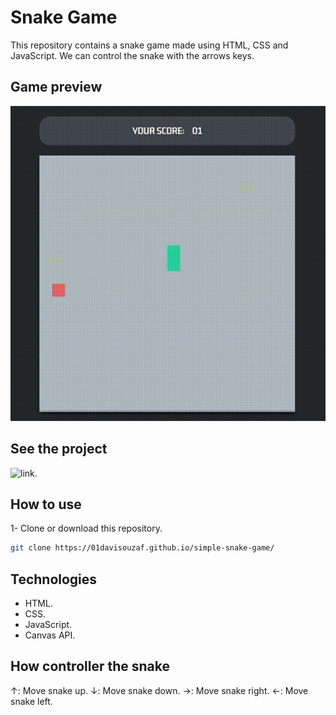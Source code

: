 # Snake Game

This repository contains a snake game made using HTML, CSS and JavaScript. We can control the snake with the arrows keys.

## Game preview
![gamepreview](imgs/game-preview.gif)

## See the project
![link](https://01davisouzaf.github.io/simple-snake-game/).

## How to use
1- Clone or download this repository.
```bash
git clone https://01davisouzaf.github.io/simple-snake-game/
```

## Technologies
- HTML.
- CSS.
- JavaScript.
- Canvas API.
  
## How controller the snake
↑: Move snake up.
↓: Move snake down.
→: Move snake right.
←: Move snake left.
